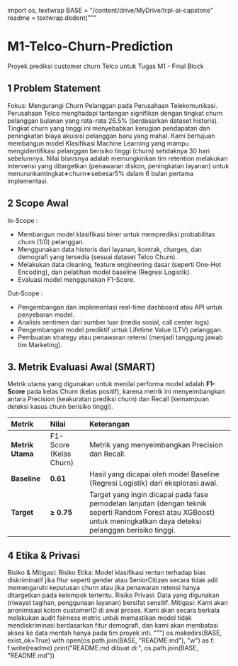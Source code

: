 import os, textwrap
BASE = "/content/drive/MyDrive/trpl-ai-capstone"
readme = textwrap.dedent(""" 
# M1-Telco-Churn-Prediction
Proyek prediksi customer churn Telco untuk Tugas M1 - Final Block

## 1 Problem Statement 
Fokus: Mengurangi Churn Pelanggan pada Perusahaan Telekomunikasi. 
Perusahaan Telco menghadapi tantangan signifikan dengan tingkat churn pelanggan bulanan yang rata-rata 26.5% (berdasarkan dataset historis). Tingkat churn yang tinggi ini menyebabkan kerugian pendapatan dan peningkatan biaya akuisisi pelanggan baru yang mahal. Kami bertujuan membangun model Klasifikasi Machine Learning yang mampu mengidentifikasi pelanggan berisiko tinggi (churn) setidaknya 30 hari sebelumnya. Nilai bisnisnya adalah memungkinkan tim retention melakukan intervensi yang ditargetkan (penawaran diskon, peningkatan layanan) untuk menurunkantingkat∗churn∗sebesar5% dalam 6 bulan pertama implementasi.

## 2 Scope Awal

In-Scope : 
- Membangun model klasifikasi biner untuk memprediksi probabilitas churn (1/0) pelanggan. 
- Menggunakan data historis dari layanan, kontrak, charges, dan demografi yang tersedia (sesuai dataset Telco Churn). 
- Melakukan data cleaning, feature engineering dasar (seperti One-Hot Encoding), dan pelatihan model baseline (Regresi Logistik). 
- Evaluasi model menggunakan F1-Score.

Out-Scope : 
- Pengembangan dan implementasi real-time dashboard atau API untuk penyebaran model. 
- Analisis sentimen dari sumber luar (media sosial, call center logs). 
- Pengembangan model prediktif untuk Lifetime Value (LTV) pelanggan. 
- Pembuatan strategy atau penawaran retensi (menjadi tanggung jawab tim Marketing).


## 3. Metrik Evaluasi Awal (SMART)

Metrik utama yang digunakan untuk menilai performa model adalah **F1-Score** pada kelas Churn (kelas positif), karena metrik ini menyeimbangkan antara Precision (keakuratan prediksi churn) dan Recall (kemampuan deteksi kasus churn berisiko tinggi).

| Metrik | Nilai | Keterangan |
| :--- | :--- | :--- |
| **Metrik Utama** | F1-Score (Kelas Churn) | Metrik yang menyeimbangkan Precision dan Recall. |
| **Baseline** | **0.61** | Hasil yang dicapai oleh model Baseline (Regresi Logistik) dari eksplorasi awal. |
| **Target** | **≥ 0.75** | Target yang ingin dicapai pada fase pemodelan lanjutan (dengan teknik seperti Random Forest atau XGBoost) untuk meningkatkan daya deteksi pelanggan berisiko tinggi. |

## 4 Etika & Privasi
Risiko & Mitigasi: 
Risiko Etika: Model klasifikasi rentan terhadap bias diskriminatif jika fitur seperti gender atau SeniorCitizen secara tidak adil memengaruhi keputusan churn atau jika penawaran retensi hanya ditargetkan pada kelompok tertentu. Risiko Privasi: Data yang digunakan (riwayat tagihan, penggunaan layanan) bersifat sensitif. Mitigasi: Kami akan anonimisasi kolom customerID di awal proses. Kami akan secara berkala melakukan audit fairness metric untuk memastikan model tidak mendiskriminasi berdasarkan fitur demografi, dan kami akan membatasi akses ke data mentah hanya pada tim proyek inti.
""")
os.makedirs(BASE, exist_ok=True)
with open(os.path.join(BASE, "README.md"), "w") as f:
    f.write(readme)
print("README.md dibuat di:", os.path.join(BASE, "README.md"))
